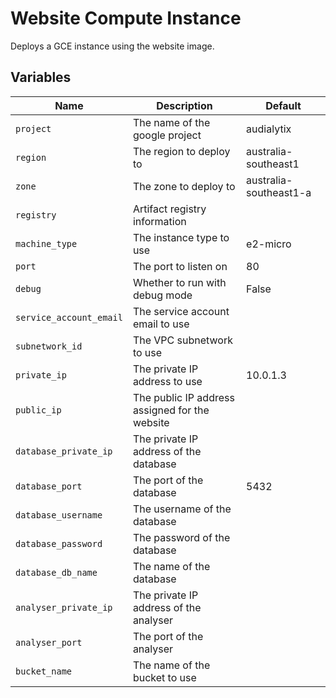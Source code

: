# Website Compute Instance

Deploys a GCE instance using the website image.

## Variables

| Name | Description | Default |
|------|-------------|---------|
| `project` | The name of the google project | audialytix |
| `region` | The region to deploy to | australia-southeast1 |
| `zone` | The zone to deploy to | australia-southeast1-a |
| `registry` | Artifact registry information |  |
| `machine_type` | The instance type to use | e2-micro |
| `port` | The port to listen on | 80 |
| `debug` | Whether to run with debug mode | False |
| `service_account_email` | The service account email to use |  |
| `subnetwork_id` | The VPC subnetwork to use |  |
| `private_ip` | The private IP address to use | 10.0.1.3 |
| `public_ip` | The public IP address assigned for the website |  |
| `database_private_ip` | The private IP address of the database |  |
| `database_port` | The port of the database | 5432 |
| `database_username` | The username of the database |  |
| `database_password` | The password of the database |  |
| `database_db_name` | The name of the database |  |
| `analyser_private_ip` | The private IP address of the analyser |  |
| `analyser_port` | The port of the analyser |  |
| `bucket_name` | The name of the bucket to use |  |
